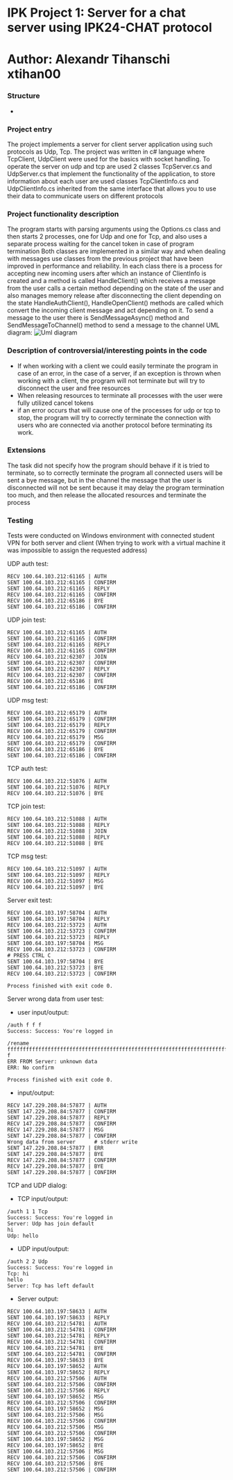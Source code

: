 # IPK Project 1: Server for a chat server using IPK24-CHAT protocol
# Author: Alexandr Tihanschi xtihan00

### Structure
- 

### Project entry
The project implements a server for client server application using such protocols as Udp, Tcp. The project was written in c# language where TcpClient, UdpClient were used for the basics with socket handling.
To operate the server on udp and tcp are used 2 classes TcpServer.cs and UdpServer.cs that implement the functionality of the application, to store information about each user are used classes TcpClientInfo.cs and UdpClientInfo.cs inherited from the same interface that allows you to use their data to communicate users on different protocols

### Project functionality description

The program starts with parsing arguments using the Options.cs class and then starts 2 processes, one for Udp and one for Tcp, and also uses a separate process waiting for the cancel token in case of program termination
Both classes are implemented in a similar way and when dealing with messages use classes from the previous project that have been improved in performance and reliability. In each class there is a process for accepting new incoming users after which an instance of ClientInfo is created and a method is called HandleClient() which receives a message from the user calls a certain method depending on the state of the user and also manages memory release after disconnecting the client depending on the state HandleAuthClient(), HandleOpenClient() methods are called which convert the incoming client message and act depending on it. To send a message to the user there is SendMessageAsync() method and SendMessageToChannel() method to send a message to the channel
UML diagram:
![Uml diagram](UML.png)

### Description of controversial/interesting points in the code

- If when working with a client we could easily terminate the program in case of an error, in the case of a server, if an exception is thrown when working with a client, the program will not terminate but will try to disconnect the user and free resources
- When releasing resources to terminate all processes with the user were fully utilized cancel tokens 
- if an error occurs that will cause one of the processes for udp or tcp to stop, the program will try to correctly terminate the connection with users who are connected via another protocol before terminating its work.

### Extensions

The task did not specify how the program should behave if it is tried to terminate, so to correctly terminate the program all connected users will be sent a bye message, but in the channel the message that the user is disconnected will not be sent because it may delay the program termination too much, and then release the allocated resources and terminate the process

### Testing

Tests were conducted on Windows environment with connected student VPN for both server and client (When trying to work with a virtual machine it was impossible to assign the requested address)

UDP auth test:
```
RECV 100.64.103.212:61165 | AUTH
SENT 100.64.103.212:61165 | CONFIRM
SENT 100.64.103.212:61165 | REPLY
RECV 100.64.103.212:61165 | CONFIRM
RECV 100.64.103.212:65186 | BYE
SENT 100.64.103.212:65186 | CONFIRM
```

UDP join test:
```
RECV 100.64.103.212:61165 | AUTH
SENT 100.64.103.212:61165 | CONFIRM
SENT 100.64.103.212:61165 | REPLY
RECV 100.64.103.212:61165 | CONFIRM
RECV 100.64.103.212:62307 | JOIN
SENT 100.64.103.212:62307 | CONFIRM
SENT 100.64.103.212:62307 | REPLY
RECV 100.64.103.212:62307 | CONFIRM
RECV 100.64.103.212:65186 | BYE
SENT 100.64.103.212:65186 | CONFIRM
```

UDP msg test:
```
RECV 100.64.103.212:65179 | AUTH
SENT 100.64.103.212:65179 | CONFIRM
SENT 100.64.103.212:65179 | REPLY
RECV 100.64.103.212:65179 | CONFIRM
RECV 100.64.103.212:65179 | MSG
SENT 100.64.103.212:65179 | CONFIRM
RECV 100.64.103.212:65186 | BYE
SENT 100.64.103.212:65186 | CONFIRM
```

TCP auth test:
```
RECV 100.64.103.212:51076 | AUTH
SENT 100.64.103.212:51076 | REPLY
RECV 100.64.103.212:51076 | BYE
```

TCP join test:
```
RECV 100.64.103.212:51088 | AUTH
SENT 100.64.103.212:51088 | REPLY
RECV 100.64.103.212:51088 | JOIN
SENT 100.64.103.212:51088 | REPLY
RECV 100.64.103.212:51088 | BYE
```

TCP msg test:
```
RECV 100.64.103.212:51097 | AUTH
SENT 100.64.103.212:51097 | REPLY
RECV 100.64.103.212:51097 | MSG
RECV 100.64.103.212:51097 | BYE
```

Server exit test:
```
RECV 100.64.103.197:58704 | AUTH
SENT 100.64.103.197:58704 | REPLY
RECV 100.64.103.212:53723 | AUTH
SENT 100.64.103.212:53723 | CONFIRM
SENT 100.64.103.212:53723 | REPLY
SENT 100.64.103.197:58704 | MSG
RECV 100.64.103.212:53723 | CONFIRM
# PRESS CTRL C
SENT 100.64.103.197:58704 | BYE
SENT 100.64.103.212:53723 | BYE
RECV 100.64.103.212:53723 | CONFIRM

Process finished with exit code 0.
```

Server wrong data from user test:
- user input/output:
```
/auth f f f
Success: Success: You're logged in

/rename ffffffffffffffffffffffffffffffffffffffffffffffffffffffffffffffffffffffffffffff
f
ERR FROM Server: unknown data
ERR: No confirm

Process finished with exit code 0.

```
- input/output:
```
RECV 147.229.208.84:57877 | AUTH
SENT 147.229.208.84:57877 | CONFIRM
SENT 147.229.208.84:57877 | REPLY
RECV 147.229.208.84:57877 | CONFIRM
RECV 147.229.208.84:57877 | MSG
SENT 147.229.208.84:57877 | CONFIRM
Wrong data from server      # stderr write
SENT 147.229.208.84:57877 | ERR
SENT 147.229.208.84:57877 | BYE
RECV 147.229.208.84:57877 | CONFIRM
RECV 147.229.208.84:57877 | BYE
SENT 147.229.208.84:57877 | CONFIRM

```
TCP and UDP dialog:

- TCP input/output:
```
/auth 1 1 Tcp
Success: Success: You're logged in
Server: Udp has join default
hi
Udp: hello
```

- UDP input/output:
```
/auth 2 2 Udp
Success: Success: You're logged in
Tcp: hi
hello
Server: Tcp has left default
```

- Server output:
```
RECV 100.64.103.197:58633 | AUTH
SENT 100.64.103.197:58633 | REPLY
RECV 100.64.103.212:54781 | AUTH
SENT 100.64.103.212:54781 | CONFIRM
SENT 100.64.103.212:54781 | REPLY
RECV 100.64.103.212:54781 | CONFIRM
RECV 100.64.103.212:54781 | BYE
SENT 100.64.103.212:54781 | CONFIRM
RECV 100.64.103.197:58633 | BYE
RECV 100.64.103.197:58652 | AUTH
SENT 100.64.103.197:58652 | REPLY
RECV 100.64.103.212:57506 | AUTH
SENT 100.64.103.212:57506 | CONFIRM
SENT 100.64.103.212:57506 | REPLY
SENT 100.64.103.197:58652 | MSG
RECV 100.64.103.212:57506 | CONFIRM
RECV 100.64.103.197:58652 | MSG
SENT 100.64.103.212:57506 | MSG
RECV 100.64.103.212:57506 | CONFIRM
RECV 100.64.103.212:57506 | MSG
SENT 100.64.103.212:57506 | CONFIRM
SENT 100.64.103.197:58652 | MSG
RECV 100.64.103.197:58652 | BYE
SENT 100.64.103.212:57506 | MSG
RECV 100.64.103.212:57506 | CONFIRM
RECV 100.64.103.212:57506 | BYE
SENT 100.64.103.212:57506 | CONFIRM
```